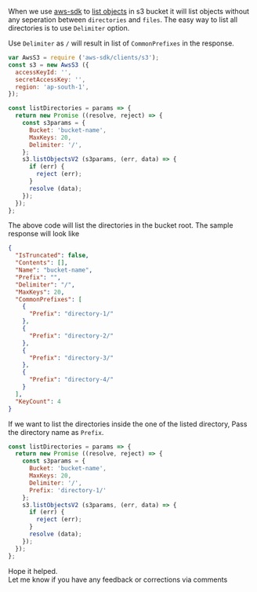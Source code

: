 <!--


---
 'NodeJS : List S3 directories with AWS SDK'
date: 2018-02-28 00:02:00 IST
updated: 2018-02-28 00:02:00 IST
categories: nodejs, aws
---

-->
<!DOCTYPE html>
<html>

<head>
  <title>basic-git-workflow</title>
  <meta charset="utf-8">
  <meta name="viewport" content="width=device-width, initial-scale=1.0">


  <link rel="stylesheet" href="./css/bootstrap.css">
  <link rel="stylesheet" href="./css/bootstrap.grid.css">
  <link rel="stylesheet" href="./css/bootstrap.min.css">
  <link rel="stylesheet" href="./css/bootstrap-reboot.min.css">
  <link rel="stylesheet" href="./css/bootstrap.css.map">
  <link rel="stylesheet" href="./css/blog-home.css">
  <link rel="stylesheet" href="./css/prism.css">
  <script async defer src="./css/prism.js"></script>
</head>
<!--------------------------------------------------------------------------------------------------->
<!--------------------------------------------------------------------------------------------------->
<!--------------------------------------------------------------------------------------------------->
<!--------------------------------------------------------------------------------------------------->
<!--------------------------------------------------------------------------------------------------->




<body>

When we use [aws-sdk][aws-sdk] to [list objects][api-list-objects] in s3 bucket it will list objects without any seperation between `directories` and `files`. The easy way to list all directories is to use `Delimiter` option.

Use `Delimiter` as `/` will result in list of `CommonPrefixes` in the response.

```js
var AwsS3 = require ('aws-sdk/clients/s3');
const s3 = new AwsS3 ({
  accessKeyId: '',
  secretAccessKey: '',
  region: 'ap-south-1',
});

const listDirectories = params => {
  return new Promise ((resolve, reject) => {
    const s3params = {
      Bucket: 'bucket-name',
      MaxKeys: 20,
      Delimiter: '/',
    };
    s3.listObjectsV2 (s3params, (err, data) => {
      if (err) {
        reject (err);
      }
      resolve (data);
    });
  });
};
```
The above code will list the directories in the bucket root.
The sample response will look like

```json
{
  "IsTruncated": false,
  "Contents": [],
  "Name": "bucket-name",
  "Prefix": "",
  "Delimiter": "/",
  "MaxKeys": 20,
  "CommonPrefixes": [
    {
      "Prefix": "directory-1/"
    },
    {
      "Prefix": "directory-2/"
    },
    {
      "Prefix": "directory-3/"
    },
    {
      "Prefix": "directory-4/"
    }
  ],
  "KeyCount": 4
}
```

If we want to list the directories inside the one of the listed directory, Pass the directory name as `Prefix`.

```js
const listDirectories = params => {
  return new Promise ((resolve, reject) => {
    const s3params = {
      Bucket: 'bucket-name',
      MaxKeys: 20,
      Delimiter: '/',
      Prefix: 'directory-1/'
    };
    s3.listObjectsV2 (s3params, (err, data) => {
      if (err) {
        reject (err);
      }
      resolve (data);
    });
  });
};
```

Hope it helped.  
Let me know if you have any feedback or corrections via comments

[aws-sdk]: https://www.npmjs.com/package/aws-sdk
[api-list-objects]: https://docs.aws.amazon.com/AWSJavaScriptSDK/latest/AWS/S3.html#listObjectsV2-property
